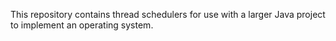 This repository contains thread schedulers for use with a larger Java project to implement an operating system.

